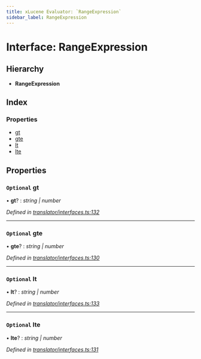 ```yaml
---
title: xLucene Evaluator: `RangeExpression`
sidebar_label: RangeExpression
---
```


# Interface: RangeExpression

## Hierarchy

* **RangeExpression**

## Index

### Properties

* [gt](rangeexpression.md#optional-gt)
* [gte](rangeexpression.md#optional-gte)
* [lt](rangeexpression.md#optional-lt)
* [lte](rangeexpression.md#optional-lte)

## Properties

### `Optional` gt

• **gt**? : *string | number*

*Defined in [translator/interfaces.ts:132](https://github.com/terascope/teraslice/blob/d8feecc03/packages/xlucene-evaluator/src/translator/interfaces.ts#L132)*

___

### `Optional` gte

• **gte**? : *string | number*

*Defined in [translator/interfaces.ts:130](https://github.com/terascope/teraslice/blob/d8feecc03/packages/xlucene-evaluator/src/translator/interfaces.ts#L130)*

___

### `Optional` lt

• **lt**? : *string | number*

*Defined in [translator/interfaces.ts:133](https://github.com/terascope/teraslice/blob/d8feecc03/packages/xlucene-evaluator/src/translator/interfaces.ts#L133)*

___

### `Optional` lte

• **lte**? : *string | number*

*Defined in [translator/interfaces.ts:131](https://github.com/terascope/teraslice/blob/d8feecc03/packages/xlucene-evaluator/src/translator/interfaces.ts#L131)*
